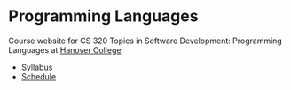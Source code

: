 Programming Languages
=====================

Course website for CS 320 Topics in Software Development: Programming Languages at [Hanover College](http://www.hanover.edu)

- [Syllabus](syllabus.md)
- [Schedule](schedule.md)
